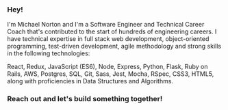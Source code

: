 ### Hey!

I'm Michael Norton and I'm a Software Engineer and Technical Career Coach that's contributed to the start of hundreds of engineering careers. I have technical expertise in full stack web development, object-oriented programming, test-driven development, agile methodology and strong skills in the following technologies: 

React, Redux, JavaScript (ES6), Node, Express, Python, Flask, Ruby on Rails, AWS, Postgres, SQL, Git, Sass, Jest, Mocha, RSpec, CSS3, HTML5, along with proficiencies in Data Structures and Algorithms.

### Reach out and let's build something together! 


<!--
**Norton-Design/Norton-Design** is a ✨ _special_ ✨ repository because its `README.md` (this file) appears on your GitHub profile.

Here are some ideas to get you started:

- 🔭 I’m currently working on ...
- 🌱 I’m currently learning ...
- 👯 I’m looking to collaborate on ...
- 🤔 I’m looking for help with ...
- 💬 Ask me about ...
- 📫 How to reach me: ...
- 😄 Pronouns: ...
- ⚡ Fun fact: ...
-->

